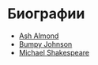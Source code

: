 # Биографии

- [Ash Almond](bio/ash-almond.html)
- [Bumpy Johnson](bio/bumpy-johnson.html)
- [Michael Shakespeare](bio/michael-shakespeare.html)
